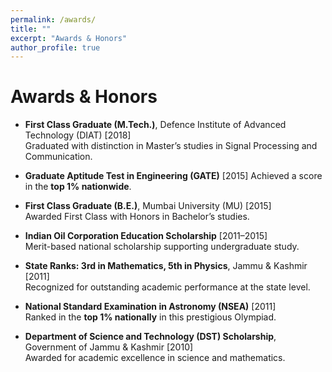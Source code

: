 ```yaml
---
permalink: /awards/
title: ""
excerpt: "Awards & Honors"
author_profile: true
---
```


# <i class="fa fa-fw fa-trophy"></i> Awards & Honors

- **First Class Graduate (M.Tech.)**, Defence Institute of Advanced Technology (DIAT) [2018]  
  Graduated with distinction in Master’s studies in Signal Processing and Communication.

- **Graduate Aptitude Test in Engineering (GATE)** [2015]
  Achieved a score in the **top 1% nationwide**.

- **First Class Graduate (B.E.)**, Mumbai University (MU) [2015]  
  Awarded First Class with Honors in Bachelor’s studies.

- **Indian Oil Corporation Education Scholarship** [2011–2015]  
  Merit-based national scholarship supporting undergraduate study.

- **State Ranks: 3rd in Mathematics, 5th in Physics**, Jammu & Kashmir [2011]                                                                                            
  Recognized for outstanding academic performance at the state level.

- **National Standard Examination in Astronomy (NSEA)** [2011]  
  Ranked in the **top 1% nationally** in this prestigious Olympiad.

- **Department of Science and Technology (DST) Scholarship**, Government of Jammu & Kashmir [2010]  
  Awarded for academic excellence in science and mathematics.
